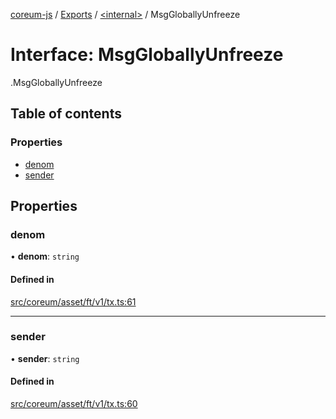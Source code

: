 [coreum-js](../README.md) / [Exports](../modules.md) / [<internal\>](../modules/internal_.md) / MsgGloballyUnfreeze

# Interface: MsgGloballyUnfreeze

[<internal>](../modules/internal_.md).MsgGloballyUnfreeze

## Table of contents

### Properties

- [denom](internal_.MsgGloballyUnfreeze-1.md#denom)
- [sender](internal_.MsgGloballyUnfreeze-1.md#sender)

## Properties

### denom

• **denom**: `string`

#### Defined in

[src/coreum/asset/ft/v1/tx.ts:61](https://github.com/PulsaraIO/coreum-js/blob/63824e3/src/coreum/asset/ft/v1/tx.ts#L61)

___

### sender

• **sender**: `string`

#### Defined in

[src/coreum/asset/ft/v1/tx.ts:60](https://github.com/PulsaraIO/coreum-js/blob/63824e3/src/coreum/asset/ft/v1/tx.ts#L60)
